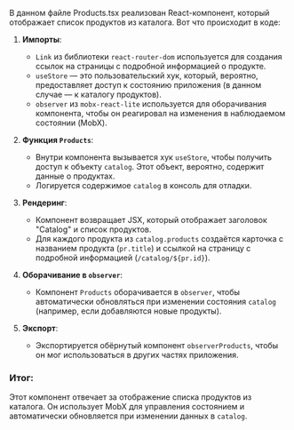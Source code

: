 В данном файле Products.tsx реализован React-компонент, который отображает список продуктов из каталога. Вот что происходит в коде:

1. **Импорты**:
   - `Link` из библиотеки `react-router-dom` используется для создания ссылок на страницы с подробной информацией о продукте.
   - `useStore` — это пользовательский хук, который, вероятно, предоставляет доступ к состоянию приложения (в данном случае — к каталогу продуктов).
   - `observer` из `mobx-react-lite` используется для оборачивания компонента, чтобы он реагировал на изменения в наблюдаемом состоянии (MobX).

2. **Функция `Products`**:
   - Внутри компонента вызывается хук `useStore`, чтобы получить доступ к объекту `catalog`. Этот объект, вероятно, содержит данные о продуктах.
   - Логируется содержимое `catalog` в консоль для отладки.

3. **Рендеринг**:
   - Компонент возвращает JSX, который отображает заголовок "Catalog" и список продуктов.
   - Для каждого продукта из `catalog.products` создаётся карточка с названием продукта (`pr.title`) и ссылкой на страницу с подробной информацией (`/catalog/${pr.id}`).

4. **Оборачивание в `observer`**:
   - Компонент `Products` оборачивается в `observer`, чтобы автоматически обновляться при изменении состояния `catalog` (например, если добавляются новые продукты).

5. **Экспорт**:
   - Экспортируется обёрнутый компонент `observerProducts`, чтобы он мог использоваться в других частях приложения.

### Итог:
Этот компонент отвечает за отображение списка продуктов из каталога. Он использует MobX для управления состоянием и автоматически обновляется при изменении данных в `catalog`.